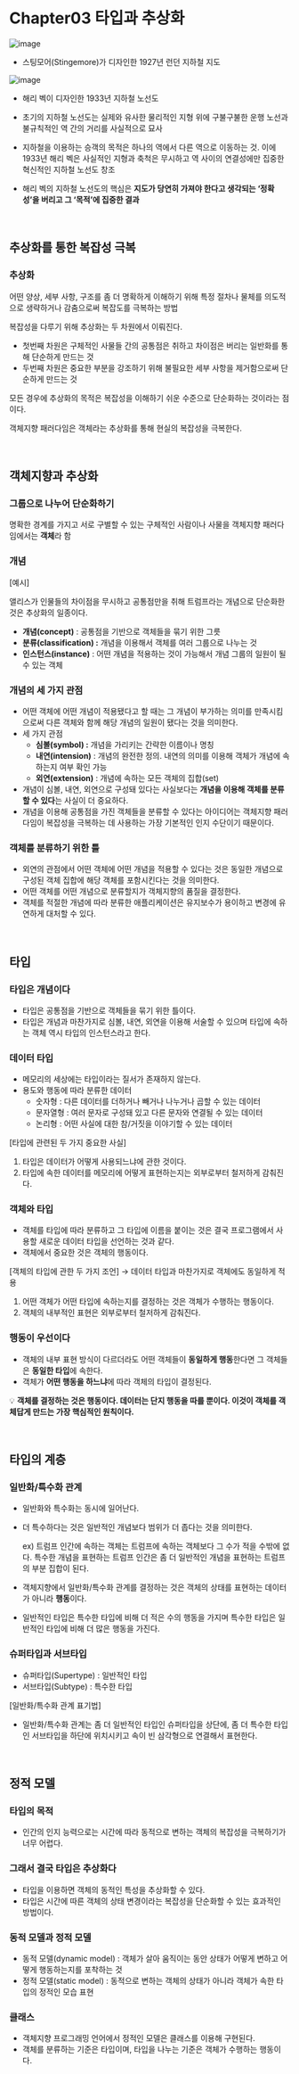 # Chapter03 타입과 추상화

![image](https://github.com/Object-Oriented-Thinking-Study/The_Essence_of_Object-Orientation/assets/118504257/8fa9c5fe-9d0c-4a5a-9bd4-b89399f0abe8)
- 스팅모어(Stingemore)가 디자인한 1927년 런던 지하철 지도

![image](https://github.com/Object-Oriented-Thinking-Study/The_Essence_of_Object-Orientation/assets/118504257/44cafdf9-19eb-4f62-8f8b-db21e8e138f7)
- 해리 벡이 디자인한 1933년 지하철 노선도


- 초기의 지하철 노선도는 실제와 유사한 물리적인 지형 위에 구불구불한 운행 노선과 불규칙적인 역 간의 거리를 사실적으로 묘사
- 지하철을 이용하는 승객의 목적은 하나의 역에서 다른 역으로 이동하는 것.
이에 1933년 해리 벡은 사실적인 지형과 축척은 무시하고 역 사이의 연결성에만 집중한 혁신적인 지하철 노선도 창조
- 해리 벡의 지하철 노선도의 핵심은 **지도가 당연히 가져야 한다고 생각되는 ‘정확성’을 버리고 그 ‘목적’에 집중한 결과**

<br>

## 추상화를 통한 복잡성 극복

### 추상화

어떤 양상, 세부 사항, 구조를 좀 더 명확하게 이해하기 위해 특정 절차나 물체를 의도적으로 생략하거나 감춤으로써 복잡도를 극복하는 방법

복잡성을 다루기 위해 추상화는 두 차원에서 이뤄진다.

- 첫번째 차원은 구체적인 사물들 간의 공통점은 취하고 차이점은 버리는 일반화를 통해 단순하게 만드는 것
- 두번째 차원은 중요한 부분을 강조하기 위해 불필요한 세부 사항을 제거함으로써 단순하게 만드는 것

모든 경우에 추상화의 목적은 복잡성을 이해하기 쉬운 수준으로 단순화하는 것이라는 점이다.

객체지향 패러다임은 객체라는 추상화를 통해 현실의 복잡성을 극복한다.

<br>

## 객체지향과 추상화

### 그룹으로 나누어 단순화하기

명확한 경계를 가지고 서로 구별할 수 있는 구체적인 사람이나 사물을 객체지향 패러다임에서는 **객체**라 함

### 개념

[예시] 

앨리스가 인물들의 차이점을 무시하고 공통점만을 취해 트럼프라는 개념으로 단순화한 것은 추상화의 일종이다.

- **개념(concept)** : 공통점을 기반으로 객체들을 묶기 위한 그릇
- **분류(classification) :** 개념을 이용해서 객체를 여러 그룹으로 나누는 것
- **인스턴스(instance)** : 어떤 개념을 적용하는 것이 가능해서 개념 그룹의 일원이 될 수 있는 객체

### 개념의 세 가지 관점

- 어떤 객체에 어떤 개념이 적용됐다고 할 때는 그 개념이 부가하는 의미를 만족시킴으로써 다른 객체와 함께 해당 개념의 일원이 됐다는 것을 의미한다.
- 세 가지 관점
    - **심볼(symbol) :** 개념을 가리키는 간략한 이름이나 명칭
    - **내연(intension)** : 개념의 완전한 정의. 내연의 의미를 이용해 객체가 개념에 속하는지 여부 확인 가능
    - **외연(extension)** : 개념에 속하는 모든 객체의 집합(set)
- 개념이 심볼, 내연, 외연으로 구성돼 있다는 사실보다는 **개념을 이용해 객체를 분류할 수 있다**는 사실이 더 중요하다.
- 개념을 이용해 공통점을 가진 객체들을 분류할 수 있다는 아이디어는 객체지향 패러다임이 복잡성을 극복하는 데 사용하는 가장 기본적인 인지 수단이기 때문이다.

### 객체를 분류하기 위한 틀

- 외연의 관점에서 어떤 객체에 어떤 개념을 적용할 수 있다는 것은 동일한 개념으로 구성된 객체 집합에 해당 객체를 포함시킨다는 것을 의미한다.
- 어떤 객체를 어떤 개념으로 분류할지가 객체지향의 품질을 결정한다.
- 객체를 적절한 개념에 따라 분류한 애플리케이션은 유지보수가 용이하고 변경에 유연하게 대처할 수 있다.

<br>

## 타입

### 타입은 개념이다

- 타입은 공통점을 기반으로 객체들을 묶기 위한 틀이다.
- 타입은 개념과 마찬가지로 심볼, 내연, 외연을 이용해 서술할 수 있으며 타입에 속하는 객체 역시 타입의 인스턴스라고 한다.

### 데이터 타입

- 메모리의 세상에는 타입이라는 질서가 존재하지 않는다.
- 용도와 행동에 따라 분류한 데이터
    - 숫자형 : 다른 데이터를 더하거나 빼거나 나누거나 곱할 수 있는 데이터
    - 문자열형 : 여러 문자로 구성돼 있고 다른 문자와 연결될 수 있는 데이터
    - 논리형 : 어떤 사실에 대한 참/거짓을 이야기할 수 있는 데이터

[타입에 관련된 두 가지 중요한 사실]

1. 타입은 데이터가 어떻게 사용되느냐에 관한 것이다.
2. 타입에 속한 데이터를 메모리에 어떻게 표현하는지는 외부로부터 철저하게 감춰진다.

### 객체와 타입

- 객체를 타입에 따라 분류하고 그 타입에 이름을 붙이는 것은 결국 프로그램에서 사용할 새로운 데이터 타입을 선언하는 것과 같다.
- 객체에서 중요한 것은 객체의 행동이다.

[객체의 타입에 관한 두 가지 조언] → 데이터 타입과 마찬가지로 객체에도 동일하게 적용

1. 어떤 객체가 어떤 타입에 속하는지를 결정하는 것은 객체가 수행하는 행동이다.
2. 객체의 내부적인 표현은 외부로부터 철저하게 감춰진다.

### 행동이 우선이다

- 객체의 내부 표현 방식이 다르더라도 어떤 객체들이 **동일하게 행동**한다면 그 객체들은 **동일한 타입**에 속한다.
- 객체가 **어떤 행동을 하느냐**에 따라 객체의 타입이 결정된다.


💡 **객체를 결정하는 것은 행동이다. 데이터는 단지 행동을 따를 뿐이다.
이것이 객체를 객체답게 만드는 가장 핵심적인 원칙이다.**

<br>

## 타입의 계층

### 일반화/특수화 관계

- 일반화와 특수화는 동시에 일어난다.
- 더 특수하다는 것은 일반적인 개념보다 범위가 더 좁다는 것을 의미한다.
    
    ex) 트럼프 인간에 속하는 객체는 트럼프에 속하는 객체보다 그 수가 적을 수밖에 없다.
          특수한 개념을 표현하는 트럼프 인간은 좀 더 일반적인 개념을 표현하는 트럼프의 부분 집합이 된다.
    
- 객체지향에서 일반화/특수화 관계를 결정하는 것은 객체의 상태를 표현하는 데이터가 아니라 **행동**이다.
- 일반적인 타입은 특수한 타입에 비해 더 적은 수의 행동을 가지며 특수한 타입은 일반적인 타입에 비해 더 많은 행동을 가진다.

### 슈퍼타입과 서브타입

- 슈퍼타입(Supertype) : 일반적인 타입
- 서브타입(Subtype) : 특수한 타입

[일반화/특수화 관계 표기법]

- 일반화/특수화 관계는 좀 더 일반적인 타입인 슈퍼타입을 상단에, 좀 더 특수한 타입인 서브타입을 하단에 위치시키고 속이 빈 삼각형으로 연결해서 표현한다.

<br>

## 정적 모델

### 타입의 목적

- 인간의 인지 능력으로는 시간에 따라 동적으로 변하는 객체의 복잡성을 극복하기가 너무 어렵다.

### 그래서 결국 타입은 추상화다

- 타입을 이용하면 객체의 동적인 특성을 추상화할 수 있다.
- 타입은 시간에 따른 객체의 상태 변경이라는 복잡성을 단순화할 수 있는 효과적인 방법이다.

### 동적 모델과 정적 모델

- 동적 모델(dynamic model) : 객체가 살아 움직이는 동안 상태가 어떻게 변하고 어떻게 행동하는지를 포착하는 것
- 정적 모델(static model) : 동적으로 변하는 객체의 상태가 아니라 객체가 속한 타입의 정적인 모습 표현

### 클래스

- 객체지향 프로그래밍 언어에서 정적인 모델은 클래스를 이용해 구현된다.
- 객체를 분류하는 기준은 타입이며, 타입을 나누는 기준은 객체가 수행하는 행동이다.

